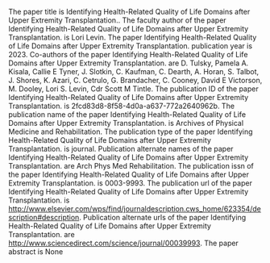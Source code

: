 The paper title is Identifying Health-Related Quality of Life Domains after Upper Extremity Transplantation..
The faculty author of the paper Identifying Health-Related Quality of Life Domains after Upper Extremity Transplantation. is Lori Levin.
The paper Identifying Health-Related Quality of Life Domains after Upper Extremity Transplantation. publication year is 2023.
Co-authors of the paper Identifying Health-Related Quality of Life Domains after Upper Extremity Transplantation. are D. Tulsky, Pamela A. Kisala, Callie E Tyner, J. Slotkin, C. Kaufman, C. Dearth, A. Horan, S. Talbot, J. Shores, K. Azari, C. Cetrulo, G. Brandacher, C. Cooney, David E Victorson, M. Dooley, Lori S. Levin, Cdr Scott M Tintle.
The publication ID of the paper Identifying Health-Related Quality of Life Domains after Upper Extremity Transplantation. is 2fcd83d8-8f58-4d0a-a637-772a2640962b.
The publication name of the paper Identifying Health-Related Quality of Life Domains after Upper Extremity Transplantation. is Archives of Physical Medicine and Rehabilitation.
The publication type of the paper Identifying Health-Related Quality of Life Domains after Upper Extremity Transplantation. is journal.
Publication alternate names of the paper Identifying Health-Related Quality of Life Domains after Upper Extremity Transplantation. are Arch Phys Med Rehabilitation.
The publication issn of the paper Identifying Health-Related Quality of Life Domains after Upper Extremity Transplantation. is 0003-9993.
The publication url of the paper Identifying Health-Related Quality of Life Domains after Upper Extremity Transplantation. is http://www.elsevier.com/wps/find/journaldescription.cws_home/623354/description#description.
Publication alternate urls of the paper Identifying Health-Related Quality of Life Domains after Upper Extremity Transplantation. are http://www.sciencedirect.com/science/journal/00039993.
The paper abstract is None
